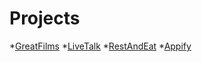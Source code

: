 # Projects

*[GreatFilms](GreatFilms.md)
*[LiveTalk](LiveTalk.md)
*[RestAndEat](RestAndEat.md)
*[Appify](Appify.md)

